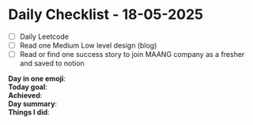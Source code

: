 # Daily Checklist - 18-05-2025

- [ ] Daily Leetcode  
- [ ] Read one Medium Low level design (blog)  
- [ ] Read or find one success story to join MAANG company as a fresher and saved to notion

**Day in one emoji**:  
**Today goal**:  
**Achieved**:  
**Day summary**:  
**Things I did**:  

